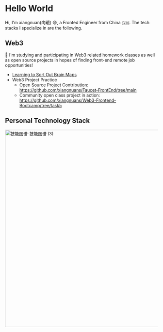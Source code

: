 # Hello World
 
Hi, I'm xiangnuan(向暖) 😄, a Fronted Engineer from China 🇨🇳. The tech stacks I specialize in are the following.

## Web3
🚀 I'm studying and participating in Web3 related homework classes as well as open source projects in hopes of finding front-end remote job opportunities!
 
- [Learning to Sort Out Brain Maps](https://xiangnuans.github.io/blog/web3/)
- Web3 Project Practice
  - Open Source Project Contribution: https://github.com/xiangnuans/Faucet-FrontEnd/tree/main
  - Community open class project in action: https://github.com/xiangnuans/Web3-Frontend-Bootcamp/tree/task5


## Personal Technology Stack
<img width="651" alt="技能图谱-技能图谱 (3)" src="https://github.com/user-attachments/assets/a58696d8-0123-4243-829e-632643f27c6e">
